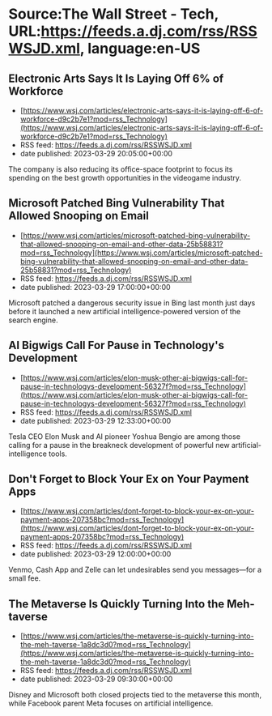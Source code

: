 # Source:The Wall Street - Tech, URL:https://feeds.a.dj.com/rss/RSSWSJD.xml, language:en-US

## Electronic Arts Says It Is Laying Off 6% of Workforce
 - [https://www.wsj.com/articles/electronic-arts-says-it-is-laying-off-6-of-workforce-d9c2b7e1?mod=rss_Technology](https://www.wsj.com/articles/electronic-arts-says-it-is-laying-off-6-of-workforce-d9c2b7e1?mod=rss_Technology)
 - RSS feed: https://feeds.a.dj.com/rss/RSSWSJD.xml
 - date published: 2023-03-29 20:05:00+00:00

The company is also reducing its office-space footprint to focus its spending on the best growth opportunities in the videogame industry.

## Microsoft Patched Bing Vulnerability That Allowed Snooping on Email
 - [https://www.wsj.com/articles/microsoft-patched-bing-vulnerability-that-allowed-snooping-on-email-and-other-data-25b58831?mod=rss_Technology](https://www.wsj.com/articles/microsoft-patched-bing-vulnerability-that-allowed-snooping-on-email-and-other-data-25b58831?mod=rss_Technology)
 - RSS feed: https://feeds.a.dj.com/rss/RSSWSJD.xml
 - date published: 2023-03-29 17:00:00+00:00

Microsoft patched a dangerous security issue in Bing last month just days before it launched a new artificial intelligence-powered version of the search engine.

## AI Bigwigs Call For Pause in Technology's Development
 - [https://www.wsj.com/articles/elon-musk-other-ai-bigwigs-call-for-pause-in-technologys-development-56327f?mod=rss_Technology](https://www.wsj.com/articles/elon-musk-other-ai-bigwigs-call-for-pause-in-technologys-development-56327f?mod=rss_Technology)
 - RSS feed: https://feeds.a.dj.com/rss/RSSWSJD.xml
 - date published: 2023-03-29 12:33:00+00:00

Tesla CEO Elon Musk and AI pioneer Yoshua Bengio are among those calling for a pause in the breakneck development of powerful new artificial-intelligence tools.

## Don't Forget to Block Your Ex on Your Payment Apps
 - [https://www.wsj.com/articles/dont-forget-to-block-your-ex-on-your-payment-apps-207358bc?mod=rss_Technology](https://www.wsj.com/articles/dont-forget-to-block-your-ex-on-your-payment-apps-207358bc?mod=rss_Technology)
 - RSS feed: https://feeds.a.dj.com/rss/RSSWSJD.xml
 - date published: 2023-03-29 12:00:00+00:00

Venmo, Cash App and Zelle can let undesirables send you messages—for a small fee.

## The Metaverse Is Quickly Turning Into the Meh-taverse
 - [https://www.wsj.com/articles/the-metaverse-is-quickly-turning-into-the-meh-taverse-1a8dc3d0?mod=rss_Technology](https://www.wsj.com/articles/the-metaverse-is-quickly-turning-into-the-meh-taverse-1a8dc3d0?mod=rss_Technology)
 - RSS feed: https://feeds.a.dj.com/rss/RSSWSJD.xml
 - date published: 2023-03-29 09:30:00+00:00

Disney and Microsoft both closed projects tied to the metaverse this month, while Facebook parent Meta focuses on artificial intelligence.

